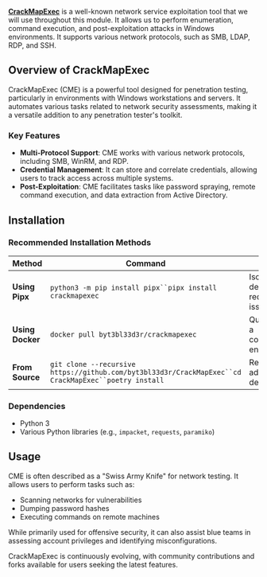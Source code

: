 **[CrackMapExec](CrackMapExec.md)** is a well-known network service exploitation tool that we will use throughout this module. It allows us to perform enumeration, command execution, and post-exploitation attacks in Windows environments. It supports various network protocols, such as SMB, LDAP, RDP, and SSH.
## Overview of CrackMapExec

CrackMapExec (CME) is a powerful tool designed for penetration testing, particularly in environments with Windows workstations and servers. It automates various tasks related to network security assessments, making it a versatile addition to any penetration tester's toolkit.

### Key Features

- **Multi-Protocol Support**: CME works with various network protocols, including SMB, WinRM, and RDP.
- **Credential Management**: It can store and correlate credentials, allowing users to track access across multiple systems.
- **Post-Exploitation**: CME facilitates tasks like password spraying, remote command execution, and data extraction from Active Directory.
## Installation

### Recommended Installation Methods

|Method|Command|Notes|
|---|---|---|
|**Using Pipx**|`python3 -m pip install pipx``pipx install crackmapexec`|Isolates dependencies, reducing issues.|
|**Using Docker**|`docker pull byt3bl33d3r/crackmapexec`|Quick setup in a containerized environment.|
|**From Source**|`git clone --recursive https://github.com/byt3bl33d3r/CrackMapExec``cd CrackMapExec``poetry install`|Requires additional dependencies.|
### Dependencies

- Python 3
- Various Python libraries (e.g., `impacket`, `requests`, `paramiko`)
## Usage

CME is often described as a "Swiss Army Knife" for network testing. It allows users to perform tasks such as:

- Scanning networks for vulnerabilities
- Dumping password hashes
- Executing commands on remote machines

While primarily used for offensive security, it can also assist blue teams in assessing account privileges and identifying misconfigurations.

CrackMapExec is continuously evolving, with community contributions and forks available for users seeking the latest features.